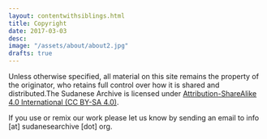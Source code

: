 ```yaml
---
layout: contentwithsiblings.html
title: Copyright
date: 2017-03-03
desc:
image: "/assets/about/about2.jpg"
drafts: true
---
```


Unless otherwise specified, all material on this site remains the property of the originator, who retains full control over how it is shared and distributed.The Sudanese Archive is licensed under [Attribution-ShareAlike 4.0 International  (CC BY-SA 4.0)](https://creativecommons.org/licenses/by-sa/4.0/).

If you use or remix our work please let us know by sending an email to info [at] sudanesearchive [dot] org.
